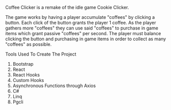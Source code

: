 Coffee Clicker is a remake of the idle game Cookie Clicker.

The game works by having a player accumulate "coffees" by clicking a button. Each click of the button grants the player 1 coffee. As the player gathers more "coffees" they can use said "coffees" to purchase in game items which grant passive "coffees" per second. The player must balance clicking the button and purchasing in game items in order to collect as many "coffees" as possible.

Tools Used To Create The Project
1) Bootstrap
2) React
3) React Hooks
4) Custom Hooks
5) Asynchronous Functions through Axios
6) C#
7) Linq
8) Pgcli
